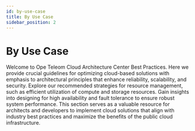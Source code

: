 ```yaml
---
id: by-use-case
title: By Use Case
sidebar_position: 2
---
```


# By Use Case

Welcome to Ope Teleom Cloud Architecture Center Best Practices.
Here we provide crucial guidelines for optimizing cloud-based solutions with emphasis to architectural principles that
enhance reliability, scalability, and security. Explore our recommended strategies for resource management, such as
efficient utilization of compute and storage resources. Gain insights into designing for high availability and fault tolerance
to ensure robust system performance. This section serves as a valuable resource for architects and developers
to implement cloud solutions that align with industry best practices and maximize the benefits of the public cloud
infrastructure.
